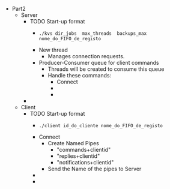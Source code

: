 - Part2
	- Server
		- TODO Start-up format
			- ```shell
			  ./kvs dir_jobs  max_threads  backups_max  nome_do_FIFO_de_registo
			  ```
			- New thread
				- Manages connection requests.
			- Producer-Consumer queue for client commands
				- Threads will be created to consume this queue
				- Handle these commands:
					- Connect
					-
					-
		-
	- Client
		- TODO Start-up format
			- ```shell
			  ./client id_do_cliente nome_do_FIFO_de_registo
			  ```
			- Connect
				- Create Named Pipes
					- "commands+clientid"
					- "replies+clientid"
					- "notifications+clientid"
				- Send the Name of the pipes to Server
			-
			-